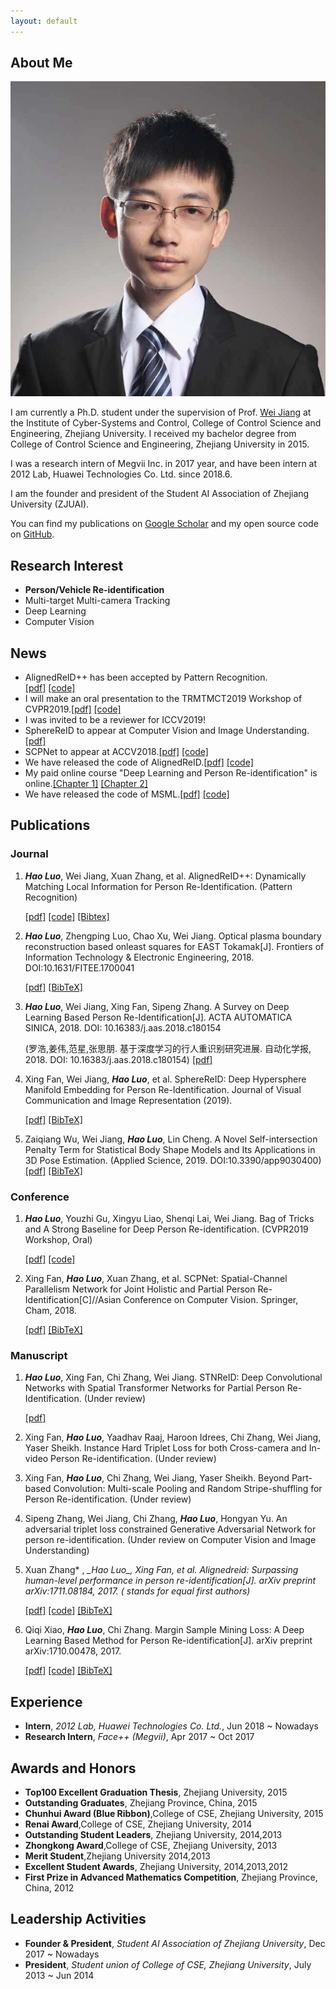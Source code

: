 ```yaml
---
layout: default
---
```


## About Me

<img class="profile-picture" src="./imgs/photo.jpg">

I am currently a Ph.D. student under the supervision of Prof. [Wei Jiang](https://person.zju.edu.cn/jiangwei) at the Institute of Cyber-Systems and Control, College of Control Science and Engineering, Zhejiang University. 
I received my bachelor degree from College of Control Science and Engineering, Zhejiang University in 2015. 

I was a research intern of Megvii Inc. in 2017 year, and have been intern at 2012 Lab, Huawei Technologies Co. Ltd. since 2018.6.

I am the founder and president of the Student AI Association of Zhejiang University (ZJUAI).

You can find my publications on [Google Scholar](https://scholar.google.com.hk/citations?user=7QvWnzMAAAAJ&hl=zh-CN) and my open source code on [GitHub](https://github.com/michuanhaohao).

## Research Interest

- **Person/Vehicle Re-identification**
- Multi-target Multi-camera Tracking
- Deep Learning 
- Computer Vision

## News
- AlignedReID++ has been accepted by Pattern Recognition.  
    [[pdf]](https://www.sciencedirect.com/science/article/pii/S0031320319302031?via%3Dihub#!)
    [[code]](https://github.com/michuanhaohao/AlignedReID)
- I will make an oral presentation to the TRMTMCT2019 Workshop of CVPR2019.[[pdf]](https://arxiv.org/abs/1903.07071)
    [[code]](https://github.com/michuanhaohao/reid-strong-baseline)
- I was invited to be a reviewer for ICCV2019!
- SphereReID to appear at Computer Vision and Image Understanding.[[pdf]](https://arxiv.org/pdf/1807.00537)
- SCPNet to appear at ACCV2018.[[pdf]](https://arxiv.org/pdf/1810.06996)
     [[code]](https://github.com/xfanplus/Open-SCPNet)
- We have released the code of AlignedReID.[[pdf]](https://arxiv.org/pdf/1711.08184)
     [[code]](https://github.com/michuanhaohao/AlignedReID)
- My paid online course "Deep Learning and Person Re-identification" is online.[[Chapter 1]](https://study.163.com/course/introduction/1006510030.htm)
     [[Chapter 2]](https://study.163.com/course/introduction/1006510030.htm)
- We have released the code of MSML.[[pdf]](https://arxiv.org/pdf/1710.00478)
     [[code]](https://github.com/michuanhaohao/keras_reid)

## Publications


### Journal
1. **_Hao Luo_**, Wei Jiang, Xuan Zhang, et al. AlignedReID++: Dynamically Matching Local Information for Person Re-Identification. (Pattern Recognition)
     
     [[pdf]](https://www.sciencedirect.com/science/article/pii/S0031320319302031?via%3Dihub#!)
     [[code]](https://github.com/michuanhaohao/AlignedReID)
     [[Bibtex]](https://www.sciencedirect.com/sdfe/arp/cite?pii=S0031320319302031&format=text%2Fx-bibtex&withabstract=true)

2. _**Hao Luo**_, Zhengping Luo, Chao Xu, Wei Jiang. Optical plasma boundary reconstruction based onleast squares for EAST Tokamak[J]. Frontiers of Information Technology & Electronic Engineering, 2018. DOI:10.1631/FITEE.1700041

     [[pdf]](https://link.springer.com/epdf/10.1631/FITEE.1700041?author_access_token=tlJSLoMbjXP3mRmcXS-0s7qs8EejajWv27JGSSdziJsKiCdueyoZkXakQrsMEbo4Oa3Crq_PDM8LQYwymjPSKKTSZVQeUgh_nIc9ADESazeFCgmY9BvUjeyVYkJG_zy7)
     [[BibTeX]](https://scholar.googleusercontent.com/scholar.bib?q=info:I6aH4PLqpYkJ:scholar.google.com/&output=citation&scisig=AAGBfm0AAAAAXEq393n84npYEyG4FrgGcA6imHWHPB7B&scisf=4&ct=citation&cd=-1&hl=en)
3. **_Hao Luo_**, Wei Jiang, Xing Fan, Sipeng Zhang. A Survey on Deep Learning Based Person Re-Identification[J]. ACTA AUTOMATICA SINICA, 2018. DOI: 10.16383/j.aas.2018.c180154
   
   (罗浩,姜伟,范星,张思朋. 基于深度学习的行人重识别研究进展. 自动化学报, 2018. DOI: 10.16383/j.aas.2018.c180154)
   [[pdf]](http://www.cnki.net/kcms/detail/detail.aspx?dbcode=CJFD&dbname=cjfdtotal&filename=MOTO20190121007&uid=WEEvREcwSlJHSldRa1FhcEE0QVRCZ2VvUjJsTFh6b1NpN21hVHEzNFhOcz0=$9A4hF_YAuvQ5obgVAqNKPCYcEjKensW4ggI8Fm4gTkoUKaID8j8gFw!!&v=MzAwODBLQ0xmWWJHNEg5ak1ybzFFWk9zSVkzZ3h5aFlTNkVsMVFIdmpyaFkxQ01EN1I3cWVidVp1RkN6bFY3N0JJMWc9)
   
4. Xing Fan, Wei Jiang, _**Hao Luo**_, et al. SphereReID: Deep Hypersphere Manifold Embedding for Person Re-Identification. Journal of Visual Communication and Image Representation (2019).
     
     [[pdf]](https://www.sciencedirect.com/science/article/pii/S1047320319300100)
     [[BibTeX]](https://scholar.googleusercontent.com/scholar.bib?q=info:ewJ21m_l3V4J:scholar.google.com/&output=citation&scisig=AAGBfm0AAAAAXEBOQ8JRAajWxcV_0pMCEt1wCgLBSlvP&scisf=4&ct=citation&cd=-1&hl=en&scfhb=1)

5. Zaiqiang Wu, Wei Jiang,  _**Hao Luo**_, Lin Cheng. A Novel Self-intersection Penalty Term for Statistical Body Shape Models and Its Applications in 3D Pose Estimation. (Applied Science, 2019. DOI:10.3390/app9030400)
    [[pdf]](https://www.mdpi.com/2076-3417/9/3/400/pdf)
    [[BibTeX]](https://scholar.googleusercontent.com/scholar.bib?q=info:x-txlqHp-RcJ:scholar.google.com/&output=citation&scisig=AAGBfm0AAAAAXJBx6qcmwMcTUTMAhF7aZrTFmY6PuHeR&scisf=4&ct=citation&cd=-1&hl=en)

### Conference
1. _**Hao Luo**_, Youzhi Gu, Xingyu Liao, Shenqi Lai, Wei Jiang. Bag of Tricks and A Strong Baseline for Deep Person Re-identification. (CVPR2019 Workshop, Oral)

    [[pdf]](https://arxiv.org/abs/1903.07071)
    [[code]](https://github.com/michuanhaohao/reid-strong-baseline)
    
2. Xing Fan, **_Hao Luo_**, Xuan Zhang, et al. SCPNet: Spatial-Channel Parallelism Network for Joint Holistic and Partial Person Re-Identification[C]//Asian Conference on Computer Vision. Springer, Cham, 2018.

     [[pdf]](https://arxiv.org/pdf/1810.06996)
     [[BibTeX]](https://scholar.googleusercontent.com/scholar.bib?q=info:AuhTpjNoWJAJ:scholar.google.com/&output=citation&scisig=AAGBfm0AAAAAXJByNPbn0SWovIImmXSkRcs_CJZZ-Oem&scisf=4&ct=citation&cd=-1&hl=en)

### Manuscript
    
1. _**Hao Luo**_, Xing Fan, Chi Zhang, Wei Jiang. STNReID: Deep Convolutional Networks with Spatial Transformer Networks for
Partial Person Re-Identification. (Under review)

     [[pdf]](https://arxiv.org/abs/1903.07072)
2. Xing Fan, _**Hao Luo**_, Yaadhav Raaj, Haroon Idrees, Chi Zhang, Wei Jiang, Yaser Sheikh. Instance Hard Triplet Loss for both Cross-camera and In-video Person Re-identification. (Under review)

3. Xing Fan, _**Hao Luo**_, Chi Zhang, Wei Jiang, Yaser Sheikh. Beyond Part-based Convolution: Multi-scale Pooling and Random Stripe-shuffling for Person Re-identification. (Under review)

     
4. Sipeng Zhang, Wei Jiang, Chi Zhang, **_Hao Luo_**, Hongyan Yu. An adversarial triplet loss constrained Generative Adversarial Network for person re-identification. (Under review on Computer Vision and Image Understanding)

5. Xuan Zhang* , **_Hao Luo*_**, Xing Fan, et al. Alignedreid: Surpassing human-level performance in person re-identification[J]. arXiv preprint arXiv:1711.08184, 2017. 
    **(* stands for equal first authors)** 
     
     [[pdf]](https://arxiv.org/pdf/1711.08184)
     [[code]](https://github.com/michuanhaohao/AlignedReID)
     [[BibTeX]](https://scholar.googleusercontent.com/scholar.bib?q=info:XtSMP2EIsNwJ:scholar.google.com/&output=citation&scisig=AAGBfm0AAAAAW9wS6wWQgOfeC-eb7K_WyxYtKWA3R9Fb&scisf=4&ct=citation&cd=-1&hl=zh-CN)

6. Qiqi Xiao, _**Hao Luo**_, Chi Zhang. Margin Sample Mining Loss: A Deep Learning Based Method for Person Re-identification[J]. arXiv preprint arXiv:1710.00478, 2017.

     [[pdf]](https://arxiv.org/pdf/1710.00478)
     [[code]](https://github.com/michuanhaohao/keras_reid)
     [[BibTeX]](https://scholar.googleusercontent.com/scholar.bib?q=info:qcCyyEwPnwMJ:scholar.google.com/&output=citation&scisig=AAGBfm0AAAAAW9wYK0vc8X3rC5JOoEV2ox2DydaOprHo&scisf=4&ct=citation&cd=-1&hl=zh-CN)

## Experience

- **Intern**, _2012 Lab, Huawei Technologies Co. Ltd._, Jun 2018 ~ Nowadays
- **Research Intern**, _Face++ (Megvii)_, Apr 2017 ~ Oct 2017

## Awards and Honors

- **Top100 Excellent Graduation Thesis**, Zhejiang University, 2015
- **Outstanding Graduates**, Zhejiang Province, China, 2015
- **Chunhui Award (Blue Ribbon)**,College of CSE, Zhejiang University, 2015
- **Renai Award**,College of CSE, Zhejiang University, 2014
- **Outstanding Student Leaders**, Zhejiang University, 2014,2013
- **Zhongkong Award**,College of CSE, Zhejiang University, 2013
- **Merit Student**,Zhejiang University 2014,2013
- **Excellent Student Awards**, Zhejiang University, 2014,2013,2012
- **First Prize in Advanced Mathematics Competition**, Zhejiang Province, China, 2012

## Leadership Activities

- **Founder & President**, _Student AI Association of Zhejiang University_, Dec 2017 ~ Nowadays
- **President**, _Student union of College of CSE, Zhejiang University_, July 2013 ~ Jun 2014
